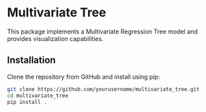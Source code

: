 # Multivariate Tree

This package implements a Multivariate Regression Tree model and provides visualization capabilities.

## Installation

Clone the repository from GitHub and install using pip:

```bash
git clone https://github.com/yourusername/multivariate_tree.git
cd multivariate_tree
pip install .

